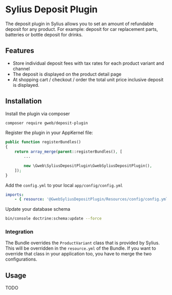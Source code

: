 # Sylius Deposit Plugin
The deposit plugin in Sylius allows you to set an amount of refundable deposit for any product. For example: deposit for car replacement parts, batteries or bottle deposit for drinks.

## Features

 * Store individual deposit fees with tax rates for each product variant and channel
 * The deposit is displayed on the product detail page
 * At shopping cart / checkout / order the total unit price inclusive deposit is displayed.

## Installation

Install the plugin via composer
```bash
composer require gweb/deposit-plugin
```

Register the plugin in your AppKernel file:
```php
public function registerBundles()
{
    return array_merge(parent::registerBundles(), [
        ...

        new \Gweb\SyliusDepositPlugin\GwebSyliusDepositPlugin(),
    ]);
}
```

Add the `config.yml` to your local `app/config/config.yml`
```yml
imports:
    - { resource: '@GwebSyliusDepositPlugin/Resources/config/config.yml'}
```

Update your database schema
```sh
bin/console doctrine:schema:update --force
```

### Integration
The Bundle overrides the `ProductVariant` class that is provided by Sylius. This will be overridden in the `resource.yml` of the Bundle. If you want to override that class in your application too, you have to merge the two configurations.

## Usage

TODO
